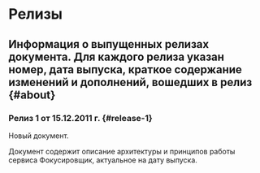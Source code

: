 # Релизы

## Информация о выпущенных релизах документа. Для каждого релиза указан номер, дата выпуска, краткое содержание изменений и дополнений, вошедших в релиз {#about}

### Релиз 1 от 15.12.2011 г. {#release-1}

Новый документ.

Документ cодержит описание архитектуры и принципов работы сервиса Фокусировщик, актуальное на дату выпуска.

